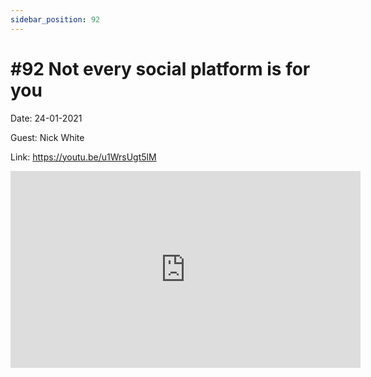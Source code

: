 ```yaml
---
sidebar_position: 92
---
```


# #92 Not every social platform is for you

Date: 24-01-2021

Guest: Nick White

Link: https://youtu.be/u1WrsUgt5lM

<iframe width="560" height="315" src="https://www.youtube.com/embed/u1WrsUgt5lM" title="YouTube video player" frameborder="0" allow="accelerometer; autoplay; clipboard-write; encrypted-media; gyroscope; picture-in-picture; web-share" allowfullscreen></iframe>